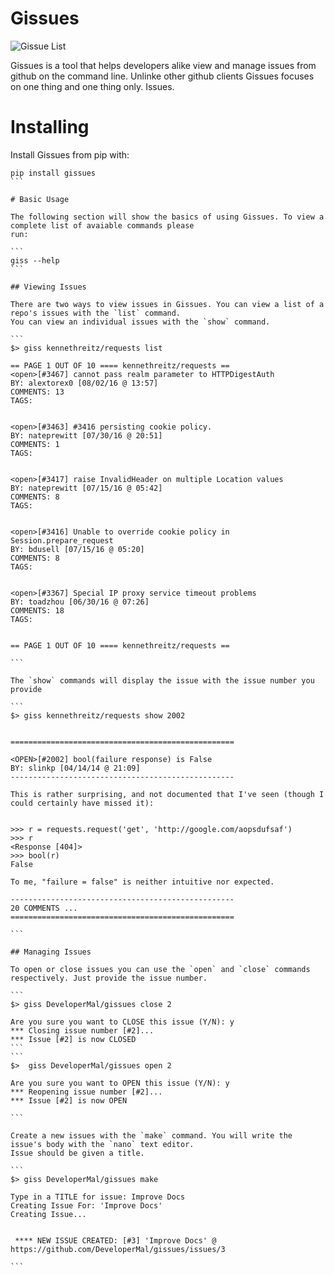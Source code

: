 # Gissues
![Gissue List](https://s8.postimg.org/rwxz5sffp/Gissues_List.png)

Gissues is a tool that helps developers alike view and manage issues from github on the command line. Unlinke other github clients Gissues focuses on one thing and one thing only. Issues. 

# Installing

Install Gissues from pip with:

````
pip install gissues
```

# Basic Usage

The following section will show the basics of using Gissues. To view a complete list of avaiable commands please
run:

```
giss --help
```

## Viewing Issues

There are two ways to view issues in Gissues. You can view a list of a repo's issues with the `list` command. 
You can view an individual issues with the `show` command.

```
$> giss kennethreitz/requests list

== PAGE 1 OUT OF 10 ==== kennethreitz/requests ==
<open>[#3467] cannot pass realm parameter to HTTPDigestAuth
BY: alextorex0 [08/02/16 @ 13:57]
COMMENTS: 13
TAGS: 


<open>[#3463] #3416 persisting cookie policy.
BY: nateprewitt [07/30/16 @ 20:51]
COMMENTS: 1
TAGS: 


<open>[#3417] raise InvalidHeader on multiple Location values
BY: nateprewitt [07/15/16 @ 05:42]
COMMENTS: 8
TAGS: 


<open>[#3416] Unable to override cookie policy in Session.prepare_request
BY: bdusell [07/15/16 @ 05:20]
COMMENTS: 8
TAGS: 


<open>[#3367] Special IP proxy service timeout problems
BY: toadzhou [06/30/16 @ 07:26]
COMMENTS: 18
TAGS: 


== PAGE 1 OUT OF 10 ==== kennethreitz/requests ==

```

The `show` commands will display the issue with the issue number you provide

```
$> giss kennethreitz/requests show 2002


==================================================

<OPEN>[#2002] bool(failure response) is False
BY: slinkp [04/14/14 @ 21:09]
--------------------------------------------------

This is rather surprising, and not documented that I've seen (though I could certainly have missed it):
 

>>> r = requests.request('get', 'http://google.com/aopsdufsaf')
>>> r
<Response [404]>
>>> bool(r)
False

To me, "failure = false" is neither intuitive nor expected.

--------------------------------------------------
20 COMMENTS ...
==================================================

```

## Managing Issues

To open or close issues you can use the `open` and `close` commands respectively. Just provide the issue number.

```
$> giss DeveloperMal/gissues close 2

Are you sure you want to CLOSE this issue (Y/N): y
*** Closing issue number [#2]...
*** Issue [#2] is now CLOSED
```
```
$>  giss DeveloperMal/gissues open 2

Are you sure you want to OPEN this issue (Y/N): y
*** Reopening issue number [#2]...
*** Issue [#2] is now OPEN

```

Create a new issues with the `make` command. You will write the issue's body with the `nano` text editor.
Issue should be given a title. 

```
$> giss DeveloperMal/gissues make 

Type in a TITLE for issue: Improve Docs
Creating Issue For: 'Improve Docs'
Creating Issue...


 **** NEW ISSUE CREATED: [#3] 'Improve Docs' @ https://github.com/DeveloperMal/gissues/issues/3

```
